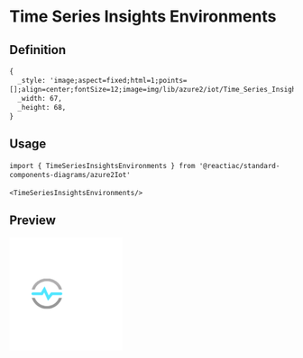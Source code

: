 # Time Series Insights Environments

## Definition

```
{
  _style: 'image;aspect=fixed;html=1;points=[];align=center;fontSize=12;image=img/lib/azure2/iot/Time_Series_Insights_Environments.svg;strokeColor=none;',
  _width: 67,
  _height: 68,
}
```

## Usage

```
import { TimeSeriesInsightsEnvironments } from '@reactiac/standard-components-diagrams/azure2Iot'

<TimeSeriesInsightsEnvironments/>
```

## Preview

<img src="./time-series-insights-environments.png" width="200"/>
